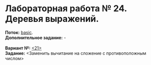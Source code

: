 ﻿# Лабораторная работа № 24. Деревья выражений.
**Поток:** <ins>basic</ins>.</br>**Дополнительное задание:** -</br></br>**Вариант №:** <ins><21></ins></br>**Задание:** <Заменить вычитание на сложение с противоположным числом>
